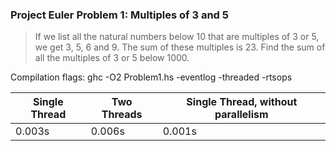 ### Project Euler Problem 1: Multiples of 3 and 5

>If we list all the natural numbers below 10 that are multiples of 3 or 5, we get 3, 5, 6 and 9. The sum of these multiples is 23. Find the sum of all the multiples of 3 or 5 below 1000.


Compilation flags: ghc -O2 Problem1.hs -eventlog -threaded -rtsops

Single Thread | Two Threads|Single Thread, without parallelism
---|---|---
0.003s|0.006s|0.001s
